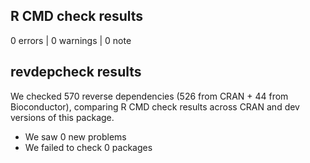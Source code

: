 ## R CMD check results

0 errors | 0 warnings | 0 note

## revdepcheck results

We checked 570 reverse dependencies (526 from CRAN + 44 from Bioconductor), comparing R CMD check results across CRAN and dev versions of this package.

 * We saw 0 new problems
 * We failed to check 0 packages
